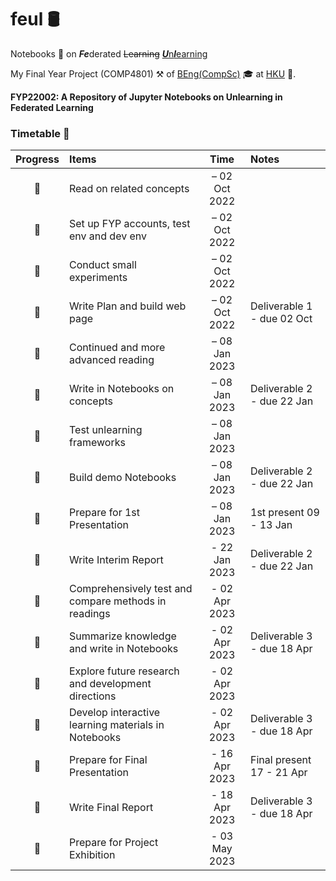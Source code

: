 # feul :oil_drum:
Notebooks :notebook: on ***Fe***derated ~~Learning~~ <ins>***U***n***l***earning</ins>

My Final Year Project (COMP4801) :hammer_and_pick: of [BEng(CompSc)](https://www.cs.hku.hk/programmes/beng-compsc/programme-structure "Bachelor of Engineering in Computer Science") :mortar_board: at [HKU](https://hku.hk/ "The University of Hong Kong") :school:. 

**FYP22002: A Repository of Jupyter Notebooks on Unlearning in Federated Learning**

### Timetable :calendar:
| Progress | Items | Time | Notes |
| :-: | :- | :-: | :- |
| :construction: | Read on related concepts | – 02 Oct 2022 | |
| :construction: | Set up FYP accounts, test env and dev env | – 02 Oct 2022 | |
| :construction: | Conduct small experiments | – 02 Oct 2022 | |
| :construction: | Write Plan and build web page | – 02 Oct 2022 | Deliverable 1 - due 02 Oct |
| :black_square_button: | Continued and more advanced reading | – 08 Jan 2023 | |
| :black_square_button: | Write in Notebooks on concepts | – 08 Jan 2023 | Deliverable 2 - due 22 Jan |
| :black_square_button: | Test unlearning frameworks | – 08 Jan 2023 | |
| :black_square_button: | Build demo Notebooks | – 08 Jan 2023 | Deliverable 2 - due 22 Jan |
| :black_square_button: | Prepare for 1st Presentation | – 08 Jan 2023 | 1st present 09 - 13 Jan |
| :black_square_button: | Write Interim Report | - 22 Jan 2023 | Deliverable 2 - due 22 Jan |
| :black_square_button: | Comprehensively test and compare methods in readings | - 02 Apr 2023 | |
| :black_square_button: | Summarize knowledge and write in Notebooks | - 02 Apr 2023 | Deliverable 3 - due 18 Apr |
| :black_square_button: | Explore future research and development directions | - 02 Apr 2023 | |
| :black_square_button: | Develop interactive learning materials in Notebooks | - 02 Apr 2023 | Deliverable 3 - due 18 Apr |
| :black_square_button: | Prepare for Final Presentation | - 16 Apr 2023 | Final present 17 - 21 Apr |
| :black_square_button: | Write Final Report | - 18 Apr 2023 | Deliverable 3 - due 18 Apr |
| :black_square_button: | Prepare for Project Exhibition | - 03 May 2023 | |
